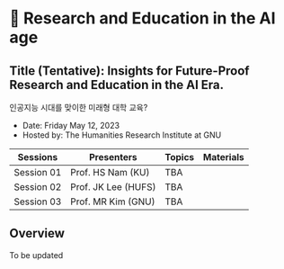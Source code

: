 # 🌿 Research and Education in the AI age
## Title (Tentative): Insights for Future-Proof Research and Education in the AI Era. 
인공지능 시대를 맞이한 미래형 대학 교육?  
+ Date: Friday May 12, 2023
+ Hosted by: The Humanities Research Institute at GNU

|Sessions | Presenters | Topics | Materials |
|--|--|--|--|
|Session 01 | Prof. HS Nam (KU) | TBA | |
|Session 02 | Prof. JK Lee (HUFS) | TBA ||
|Session 03 | Prof. MR Kim (GNU) | TBA ||

## Overview

To be updated
